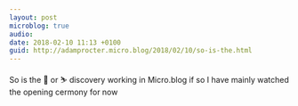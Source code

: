 ```yaml
---
layout: post
microblog: true
audio: 
date: 2018-02-10 11:13 +0100
guid: http://adamprocter.micro.blog/2018/02/10/so-is-the.html
---
```

So is the 🎿 or ⛷ discovery working in Micro.blog if so I have mainly watched the opening cermony for now
